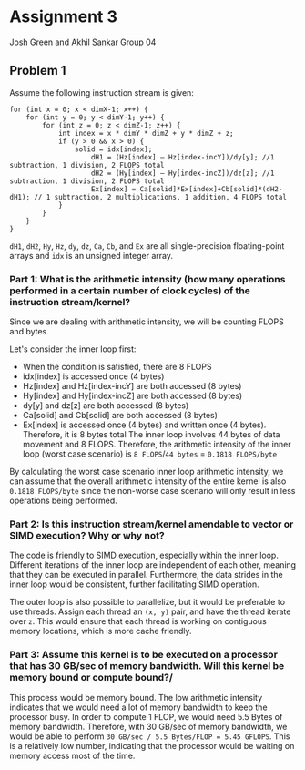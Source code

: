 # Assignment 3

Josh Green and Akhil Sankar
Group 04

## Problem 1

Assume the following instruction stream is given:

```
for (int x = 0; x < dimX-1; x++) {
    for (int y = 0; y < dimY-1; y++) {
        for (int z = 0; z < dimZ-1; z++) {
            int index = x * dimY * dimZ + y * dimZ + z;
            if (y > 0 && x > 0) {
                solid = idx[index];
                    dH1 = (Hz[index] – Hz[index-incY])/dy[y]; //1 subtraction, 1 division, 2 FLOPS total
                    dH2 = (Hy[index] – Hy[index-incZ])/dz[z]; //1 subtraction, 1 division, 2 FLOPS total
                    Ex[index] = Ca[solid]*Ex[index]+Cb[solid]*(dH2-dH1); // 1 subtraction, 2 multiplications, 1 addition, 4 FLOPS total
            }
        }
    }
}
```

`dH1`, `dH2`, `Hy`, `Hz`, `dy`, `dz`, `Ca`, `Cb`, and `Ex` are all single-precision floating-point arrays and `idx` is an unsigned integer array.

### Part 1: What is the arithmetic intensity (how many operations performed in a certain number of clock cycles) of the instruction stream/kernel?

Since we are dealing with arithmetic intensity, we will be counting FLOPS and bytes

Let's consider the inner loop first:
* When the condition is satisfied, there are 8 FLOPS
* idx[index] is accessed once (4 bytes)
* Hz[index] and Hz[index-incY] are both accessed (8 bytes)
* Hy[index] and Hy[index-incZ] are both accessed (8 bytes)
* dy[y] and dz[z] are both accessed (8 bytes)
* Ca[solid] and Cb[solid] are both accessed (8 bytes)
* Ex[index] is accessed once (4 bytes) and written once (4 bytes). Therefore, it is 8 bytes total
The inner loop involves 44 bytes of data movement and 8 FLOPS. Therefore, the arithmetic intensity of the inner loop (worst case scenario) is `8 FLOPS`/`44 bytes` = `0.1818 FLOPS/byte`

By calculating the worst case scenario inner loop arithmetic intensity, we can assume that the overall arithmetic intensity of the entire kernel is also `0.1818 FLOPS/byte` since the non-worse case scenario will only result in less operations being performed.





### Part 2: Is this instruction stream/kernel amendable to vector or SIMD execution? Why or why not?

The code is friendly to SIMD execution, especially within the inner loop. Different iterations of the inner loop are independent of each other, meaning that they can be executed in parallel. Furthermore, the data strides in the inner loop would be consistent, further facilitating SIMD operation.

The outer loop is also possible to parallelize, but it would be preferable to use threads. Assign each thread an `(x, y)` pair, and have the thread iterate over `z`. This would ensure that each thread is working on contiguous memory locations, which is more cache friendly.

### Part 3: Assume this kernel is to be executed on a processor that has 30 GB/sec of memory bandwidth. Will this kernel be memory bound or compute bound?/

This process would be memory bound. The low arithmetic intensity indicates that we would need a lot of memory bandwidth to keep the processor busy. In order to compute 1 FLOP, we would need 5.5 Bytes of memory bandwidth. Therefore, with 30 GB/sec of memory bandwidth, we would be able to perform `30 GB/sec / 5.5 Bytes/FLOP = 5.45 GFLOPS`. This is a relatively low number, indicating that the processor would be waiting on memory access most of the time.